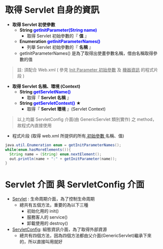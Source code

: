 # 取得 Servlet 自身的資訊

- **取得 Servlet 初使參數**
  - **String <span style='color:blue;'>getInitParameter(String name)</span>**
    - 取得 Servlet 初始參數的『 **值** 』
  - **Enumeration <span style='color:blue;'>getInitParameterNames()</span>**
    - 列舉 Servlet 初始參數的『 **名稱** 』
  - getInitParameterNames() 是為了取得出使畫參數名稱，借由名稱取得參數的值

> 註: 須配合 Web.xml ( 參見 <u>Init Parameter 初始參數</u> 及 <u>機器資訊</u> 的程式片段 )

- **取得 Servlet 名稱、環境 (Context)**
  - **String <span style='color:blue;'>getServletName()</span>**
    - 取得『 **Servlet 名稱** 』
  - **String <span style='color:blue;'>getServletContext()</span>** <bikao>★</bikao>
    - 取得『 **Servlet 環境** 』(Servlet Context)

> 以上均屬 ServletConfig 介面(由 GenericServlet 類別實作) 之 method，故程式內直接使用

- 程式片段 (取得 web.xml 所提供的所有<u> 初始參數 </u>名稱、值)

```java
java.util.Enumeration enum = getInitParameterNames();
while(enum.hasMoreElements()){
  String name = (String) enum.nextElement();
  out.println(name + ":" + getInitParameter(name));
}
```

# Servlet 介面 與 ServletConfig 介面

- [Servlet](https://tomcat.apache.org/tomcat-8.0-doc/servletapi/index.html) : 生命周期介面，為了控制生命周期
  - 總共有五個方法，重要的為以下三種
    - 初始化用的 init()
    - 服務客人的 service()
    - 卸載使用的 destroy()
- [ServletConfig](https://tomcat.apache.org/tomcat-8.0-doc/servletapi/index.html): 組態資訊介面，為了取得外部資源
  - 總共有四個方法，因為四個方法都由父介面(GenericServlet)繼承下來的，所以直接叫用就好
